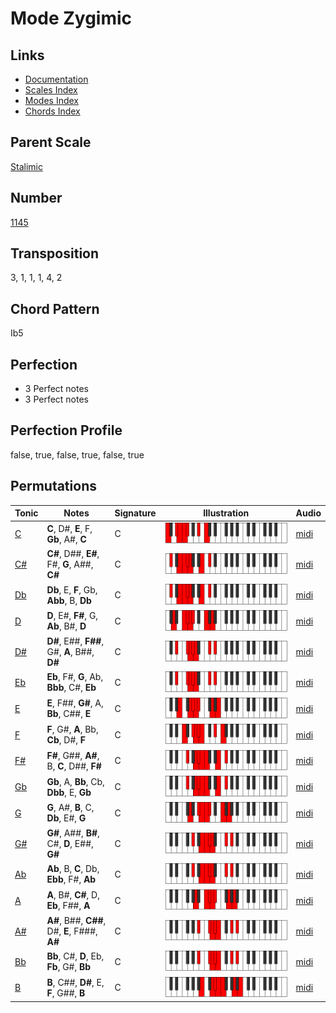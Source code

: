 # Mode Zygimic

## Links

- [Documentation](README.md)
- [Scales Index](Scales.md)
- [Modes Index](Modes.md)
- [Chords Index](Chords.md)

## Parent Scale

[Stalimic](ScaleStalimic.md)

## Number

[1145](https://ianring.com/musictheory/scales/1145)

## Transposition

3, 1, 1, 1, 4, 2

## Chord Pattern

Ib5

## Perfection

- 3 Perfect notes
- 3 Perfect notes

## Perfection Profile

false, true, false, true, false, true

## Permutations

| Tonic | Notes | Signature | Illustration | Audio |
|-------|-------|-----------|--------------|-------|
| [C](ModeCNaturalZygimic.md) | **C**, D#, **E**, F, **Gb**, A#, **C** | C | ![CNaturalZygimic](ModeCNaturalZygimic.png) | [midi](https://github.com/edipermadi/music/blob/main/docs/ModeCNaturalZygimic.mid?raw=true) |
| [C#](ModeCSharpZygimic.md) | **C#**, D##, **E#**, F#, **G**, A##, **C#** | C | ![CSharpZygimic](ModeCSharpZygimic.png) | [midi](https://github.com/edipermadi/music/blob/main/docs/ModeCSharpZygimic.mid?raw=true) |
| [Db](ModeDFlatZygimic.md) | **Db**, E, **F**, Gb, **Abb**, B, **Db** | C | ![DFlatZygimic](ModeDFlatZygimic.png) | [midi](https://github.com/edipermadi/music/blob/main/docs/ModeDFlatZygimic.mid?raw=true) |
| [D](ModeDNaturalZygimic.md) | **D**, E#, **F#**, G, **Ab**, B#, **D** | C | ![DNaturalZygimic](ModeDNaturalZygimic.png) | [midi](https://github.com/edipermadi/music/blob/main/docs/ModeDNaturalZygimic.mid?raw=true) |
| [D#](ModeDSharpZygimic.md) | **D#**, E##, **F##**, G#, **A**, B##, **D#** | C | ![DSharpZygimic](ModeDSharpZygimic.png) | [midi](https://github.com/edipermadi/music/blob/main/docs/ModeDSharpZygimic.mid?raw=true) |
| [Eb](ModeEFlatZygimic.md) | **Eb**, F#, **G**, Ab, **Bbb**, C#, **Eb** | C | ![EFlatZygimic](ModeEFlatZygimic.png) | [midi](https://github.com/edipermadi/music/blob/main/docs/ModeEFlatZygimic.mid?raw=true) |
| [E](ModeENaturalZygimic.md) | **E**, F##, **G#**, A, **Bb**, C##, **E** | C | ![ENaturalZygimic](ModeENaturalZygimic.png) | [midi](https://github.com/edipermadi/music/blob/main/docs/ModeENaturalZygimic.mid?raw=true) |
| [F](ModeFNaturalZygimic.md) | **F**, G#, **A**, Bb, **Cb**, D#, **F** | C | ![FNaturalZygimic](ModeFNaturalZygimic.png) | [midi](https://github.com/edipermadi/music/blob/main/docs/ModeFNaturalZygimic.mid?raw=true) |
| [F#](ModeFSharpZygimic.md) | **F#**, G##, **A#**, B, **C**, D##, **F#** | C | ![FSharpZygimic](ModeFSharpZygimic.png) | [midi](https://github.com/edipermadi/music/blob/main/docs/ModeFSharpZygimic.mid?raw=true) |
| [Gb](ModeGFlatZygimic.md) | **Gb**, A, **Bb**, Cb, **Dbb**, E, **Gb** | C | ![GFlatZygimic](ModeGFlatZygimic.png) | [midi](https://github.com/edipermadi/music/blob/main/docs/ModeGFlatZygimic.mid?raw=true) |
| [G](ModeGNaturalZygimic.md) | **G**, A#, **B**, C, **Db**, E#, **G** | C | ![GNaturalZygimic](ModeGNaturalZygimic.png) | [midi](https://github.com/edipermadi/music/blob/main/docs/ModeGNaturalZygimic.mid?raw=true) |
| [G#](ModeGSharpZygimic.md) | **G#**, A##, **B#**, C#, **D**, E##, **G#** | C | ![GSharpZygimic](ModeGSharpZygimic.png) | [midi](https://github.com/edipermadi/music/blob/main/docs/ModeGSharpZygimic.mid?raw=true) |
| [Ab](ModeAFlatZygimic.md) | **Ab**, B, **C**, Db, **Ebb**, F#, **Ab** | C | ![AFlatZygimic](ModeAFlatZygimic.png) | [midi](https://github.com/edipermadi/music/blob/main/docs/ModeAFlatZygimic.mid?raw=true) |
| [A](ModeANaturalZygimic.md) | **A**, B#, **C#**, D, **Eb**, F##, **A** | C | ![ANaturalZygimic](ModeANaturalZygimic.png) | [midi](https://github.com/edipermadi/music/blob/main/docs/ModeANaturalZygimic.mid?raw=true) |
| [A#](ModeASharpZygimic.md) | **A#**, B##, **C##**, D#, **E**, F###, **A#** | C | ![ASharpZygimic](ModeASharpZygimic.png) | [midi](https://github.com/edipermadi/music/blob/main/docs/ModeASharpZygimic.mid?raw=true) |
| [Bb](ModeBFlatZygimic.md) | **Bb**, C#, **D**, Eb, **Fb**, G#, **Bb** | C | ![BFlatZygimic](ModeBFlatZygimic.png) | [midi](https://github.com/edipermadi/music/blob/main/docs/ModeBFlatZygimic.mid?raw=true) |
| [B](ModeBNaturalZygimic.md) | **B**, C##, **D#**, E, **F**, G##, **B** | C | ![BNaturalZygimic](ModeBNaturalZygimic.png) | [midi](https://github.com/edipermadi/music/blob/main/docs/ModeBNaturalZygimic.mid?raw=true) |
